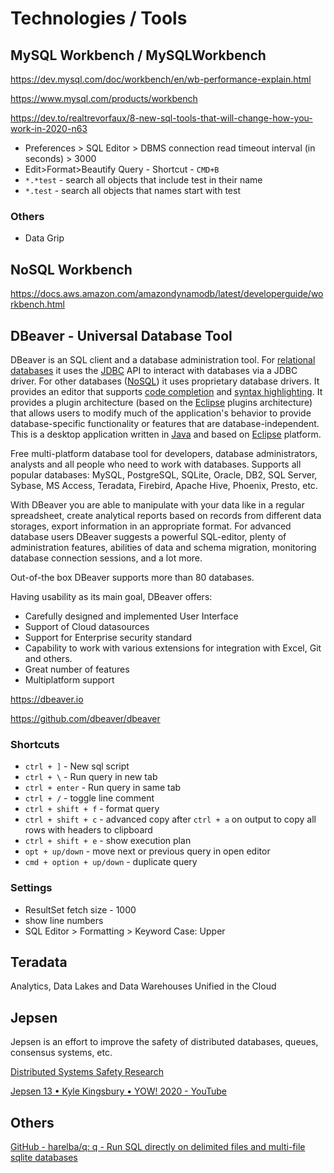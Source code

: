 # Technologies / Tools

## MySQL Workbench / MySQLWorkbench

https://dev.mysql.com/doc/workbench/en/wb-performance-explain.html

https://www.mysql.com/products/workbench

https://dev.to/realtrevorfaux/8-new-sql-tools-that-will-change-how-you-work-in-2020-n63

- Preferences > SQL Editor > DBMS connection read timeout interval (in seconds) > 3000
- Edit>Format>Beautify Query - Shortcut - `CMD+B`
- `*.*test` - search all objects that include test in their name
- `*.test` - search all objects that names start with test

### Others

- Data Grip

## NoSQL Workbench

https://docs.aws.amazon.com/amazondynamodb/latest/developerguide/workbench.html

## DBeaver - Universal Database Tool

DBeaver is an SQL client and a database administration tool. For [relational databases](https://en.wikipedia.org/wiki/Relational_database) it uses the [JDBC](https://en.wikipedia.org/wiki/JDBC) API to interact with databases via a JDBC driver. For other databases ([NoSQL](https://en.wikipedia.org/wiki/NoSQL)) it uses proprietary database drivers. It provides an editor that supports [code completion](https://en.wikipedia.org/wiki/Autocomplete) and [syntax highlighting](https://en.wikipedia.org/wiki/Syntax_highlighting). It provides a plugin architecture (based on the [Eclipse](https://en.wikipedia.org/wiki/Eclipse_(software)) plugins architecture) that allows users to modify much of the application's behavior to provide database-specific functionality or features that are database-independent. This is a desktop application written in [Java](https://en.wikipedia.org/wiki/Java_platform) and based on [Eclipse](https://en.wikipedia.org/wiki/Eclipse_(software)) platform.

Free multi-platform database tool for developers, database administrators, analysts and all people who need to work with databases. Supports all popular databases: MySQL, PostgreSQL, SQLite, Oracle, DB2, SQL Server, Sybase, MS Access, Teradata, Firebird, Apache Hive, Phoenix, Presto, etc.

With DBeaver you are able to manipulate with your data like in a regular spreadsheet, create analytical reports based on records from different data storages, export information in an appropriate format. For advanced database users DBeaver suggests a powerful SQL-editor, plenty of administration features, abilities of data and schema migration, monitoring database connection sessions, and a lot more.

Out-of-the box DBeaver supports more than 80 databases.

Having usability as its main goal, DBeaver offers:

- Carefully designed and implemented User Interface
- Support of Cloud datasources
- Support for Enterprise security standard
- Capability to work with various extensions for integration with Excel, Git and others.
- Great number of features
- Multiplatform support

https://dbeaver.io

https://github.com/dbeaver/dbeaver

### Shortcuts

- `ctrl + ]` - New sql script
- `ctrl + \` - Run query in new tab
- `ctrl + enter` - Run query in same tab
- `ctrl + /` - toggle line comment
- `ctrl + shift + f` - format query
- `ctrl + shift + c` - advanced copy after `ctrl + a` on output to copy all rows with headers to clipboard
- `ctrl + shift + e` - show execution plan
- `opt + up/down` - move next or previous query in open editor
- `cmd + option + up/down` - duplicate query

### Settings

- ResultSet fetch size - 1000
- show line numbers
- SQL Editor > Formatting > Keyword Case: Upper

## Teradata

Analytics, Data Lakes and Data Warehouses Unified in the Cloud

## Jepsen

Jepsen is an effort to improve the safety of distributed databases, queues, consensus systems, etc.

[Distributed Systems Safety Research](https://jepsen.io/)

[Jepsen 13 • Kyle Kingsbury • YOW! 2020 - YouTube](https://www.youtube.com/watch?v=_TD31etxb_w)

## Others

[GitHub - harelba/q: q - Run SQL directly on delimited files and multi-file sqlite databases](https://github.com/harelba/q)
